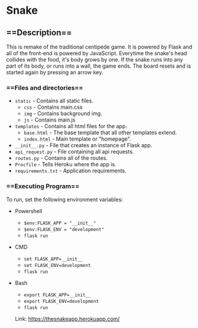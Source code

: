 # Snake

## ==Description== ##
This is remake of the traditional centipede game. It is powered by Flask and all of the front-end is powered by JavaScript. Everytime the snake's head collides with the food, it's body grows by one. If the snake runs into any part of its body, or runs into a wall, the game ends. The board resets and is started again by pressing an arrow key.

### ==Files and directories== ###
   - `static` - Contains all static files.
      - `css` - Contains main.css
      - `img` - Contains background img.
      - `js` - Contains main.js
   - `templates` - Contains all html files for the app.
      - `base.html` - The base template that all other templates extend.
      - `index.html` - Main template or "homepage".
   - `__init__.py` - File that creates an instance of Flask app.
   - `api_request.py` - File containing all api requests.
   - `routes.py` - Contains all of the routes.
   - `Procfile` - Tells Heroku where the app is.
   - `requirements.txt` - Application requirements.

### ==Executing Program== ###
To run, set the following environment variables:
* Powershell
	* `$env:FLASK_APP = "__init__"`
	* `$env:FLASK_ENV = "development"`
	* `flask run`
* CMD
	* `set FLASK_APP=__init__`
	* `set FLASK_ENV=development`
	* `flask run`
* Bash
	* `export FLASK_APP=__init__`
	* `export FLASK_ENV=development`
	* `flask run`
  
  Link: https://thesnakeapp.herokuapp.com/
